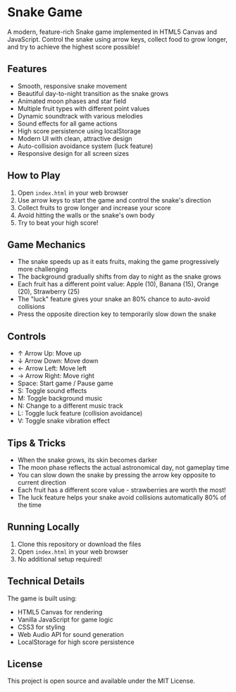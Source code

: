 # Snake Game

A modern, feature-rich Snake game implemented in HTML5 Canvas and JavaScript. Control the snake using arrow keys, collect food to grow longer, and try to achieve the highest score possible!

## Features

- Smooth, responsive snake movement
- Beautiful day-to-night transition as the snake grows
- Animated moon phases and star field
- Multiple fruit types with different point values
- Dynamic soundtrack with various melodies
- Sound effects for all game actions
- High score persistence using localStorage
- Modern UI with clean, attractive design
- Auto-collision avoidance system (luck feature)
- Responsive design for all screen sizes

## How to Play

1. Open `index.html` in your web browser
2. Use arrow keys to start the game and control the snake's direction
3. Collect fruits to grow longer and increase your score
4. Avoid hitting the walls or the snake's own body
5. Try to beat your high score!

## Game Mechanics

- The snake speeds up as it eats fruits, making the game progressively more challenging
- The background gradually shifts from day to night as the snake grows
- Each fruit has a different point value: Apple (10), Banana (15), Orange (20), Strawberry (25)
- The "luck" feature gives your snake an 80% chance to auto-avoid collisions
- Press the opposite direction key to temporarily slow down the snake

## Controls

- ↑ Arrow Up: Move up
- ↓ Arrow Down: Move down
- ← Arrow Left: Move left
- → Arrow Right: Move right
- Space: Start game / Pause game
- S: Toggle sound effects
- M: Toggle background music
- N: Change to a different music track
- L: Toggle luck feature (collision avoidance)
- V: Toggle snake vibration effect

## Tips & Tricks

- When the snake grows, its skin becomes darker
- The moon phase reflects the actual astronomical day, not gameplay time
- You can slow down the snake by pressing the arrow key opposite to current direction
- Each fruit has a different score value - strawberries are worth the most!
- The luck feature helps your snake avoid collisions automatically 80% of the time

## Running Locally

1. Clone this repository or download the files
2. Open `index.html` in your web browser
3. No additional setup required!

## Technical Details

The game is built using:
- HTML5 Canvas for rendering
- Vanilla JavaScript for game logic
- CSS3 for styling
- Web Audio API for sound generation
- LocalStorage for high score persistence

## License

This project is open source and available under the MIT License.
